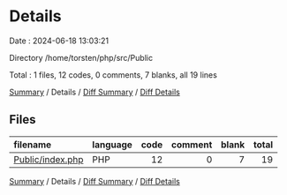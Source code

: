 # Details

Date : 2024-06-18 13:03:21

Directory /home/torsten/php/src/Public

Total : 1 files,  12 codes, 0 comments, 7 blanks, all 19 lines

[Summary](results.md) / Details / [Diff Summary](diff.md) / [Diff Details](diff-details.md)

## Files
| filename | language | code | comment | blank | total |
| :--- | :--- | ---: | ---: | ---: | ---: |
| [Public/index.php](/Public/index.php) | PHP | 12 | 0 | 7 | 19 |

[Summary](results.md) / Details / [Diff Summary](diff.md) / [Diff Details](diff-details.md)